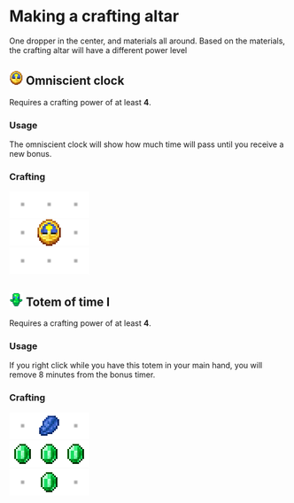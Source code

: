 # Making a crafting altar
One dropper in the center, and materials all around. Based on the materials, the crafting altar will have a different power level
## <img src="../../../gitimages/clock.png" width=25> Omniscient clock
Requires a crafting power of at least **4**.
### Usage
The omniscient clock will show how much time will pass until you receive a new bonus.
### Crafting
<img src="../../../gitimages/empty.png" width=48><img src="../../../gitimages/empty.png" width=48><img src="../../../gitimages/empty.png" width=48>  
<img src="../../../gitimages/empty.png" width=48><img src="../../../gitimages/clock.png" width=48><img src="../../../gitimages/empty.png" width=48>  
<img src="../../../gitimages/empty.png" width=48><img src="../../../gitimages/empty.png" width=48><img src="../../../gitimages/empty.png" width=48>
## <img src="../../../gitimages/totem_of_time.png" width=25> Totem of time I
Requires a crafting power of at least **4**.
### Usage
If you right click while you have this totem in your main hand, you will remove 8 minutes from the bonus timer.
### Crafting
<img src="../../../gitimages/empty.png" width=48><img src="../../../gitimages/lapis_lazuli.png" width=48><img src="../../../gitimages/empty.png" width=48>  
<img src="../../../gitimages/emerald.png" width=48><img src="../../../gitimages/emerald.png" width=48><img src="../../../gitimages/emerald.png" width=48>  
<img src="../../../gitimages/empty.png" width=48><img src="../../../gitimages/emerald.png" width=48><img src="../../../gitimages/empty.png" width=48>

